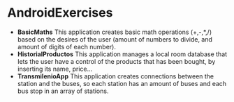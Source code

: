 # AndroidExercises
- **BasicMaths**
This application creates basic math operations (+,-,*,/) based on the desires of the user (amount of numbers to divide, and amount of digits of each number).
- **HistorialProductos**
This application manages a local room database that lets the user have a control of the products that has been bought, by inserting its name, price... 
- **TransmilenioApp**
This application creates connections between the station and the buses, so each station has an amount of buses and each bus stop in an array of stations.
